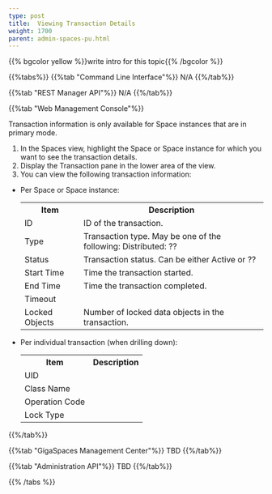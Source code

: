 ```yaml
---
type: post
title:  Viewing Transaction Details
weight: 1700
parent: admin-spaces-pu.html
---
```

 
 
{{% bgcolor yellow %}}write intro for this topic{{% /bgcolor %}}

 


{{%tabs%}}
{{%tab "Command Line Interface"%}}
N/A
{{%/tab%}}

{{%tab "REST Manager API"%}}
N/A
{{%/tab%}}


{{%tab "Web Management Console"%}}

Transaction information is only available for Space instances that are in primary mode.

1. In the Spaces view, highlight the Space or Space instance for which you want to see the transaction details.
1. Display the Transaction pane in the lower area of the view.
1. You can view the following transaction information:

* Per Space or Space instance:

	<table>
	<tr>
		<th>Item</th>
		<th>Description</th>
	</tr>
	<tr>
		<td>ID</td>
		<td>ID of the transaction.</td>
	</tr>
	<tr>
		<td>Type</td>
		<td>Transaction type. May be one of the following:
	Distributed:
	??</td>
	</tr>
	<tr>
		<td>Status</td>
		<td>Transaction status. Can be either Active or ??</td>
	</tr>
	<tr>
		<td>Start Time</td>
		<td>Time the transaction started.</td>
	</tr>
	<tr>
		<td>End Time</td>
		<td>Time the transaction completed.</td>
	</tr>
	<tr>
		<td>Timeout</td>
		<td></td>
	</tr>
	<tr>
		<td>Locked Objects</td>
		<td>Number of locked data objects in the transaction.</td>
	</tr>
	</table>


* Per individual transaction (when drilling down):

	<table>
	<tr>
		<th>Item</th>
		<th>Description</th>
	</tr>
	<tr>
		<td>UID</td>
		<td></td>
	</tr>
	<tr>
		<td>Class Name</td>
		<td></td>
	</tr>
	<tr>
		<td>Operation Code</td>
		<td></td>
	</tr>
	<tr>
		<td>Lock Type</td>
		<td></td>
	</tr>
	</table>

{{%/tab%}}


{{%tab "GigaSpaces Management Center"%}}
TBD
{{%/tab%}}


{{%tab "Administration API"%}}
TBD
{{%/tab%}}

{{% /tabs %}}
  